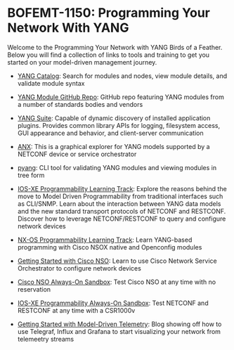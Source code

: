 # BOFEMT-1150: Programming Your Network With YANG

Welcome to the Programming Your Network with YANG Birds of a Feather.  Below you will find a collection of links to tools and training to get you started on your model-driven management journey.

-   [YANG Catalog](https://yangcatalog.org): Search for modules and nodes, view module details, and validate module syntax

-   [YANG Module GitHub Repo](https://github.com/YangModels/yang): GitHub repo featuring YANG modules from a number of standards bodies and vendors

-   [YANG Suite](https://github.com/CiscoDevNet/yangsuite): Capable of dynamic discovery of installed application plugins. Provides common library APIs for logging, filesystem access, GUI appearance and behavior, and client-server communication

-   [ANX](https://github.com/cisco-ie/anx): This is a graphical explorer for YANG models supported by a NETCONF device or service orchestrator

-   [pyang](https://pypi.org/project/pyang/): CLI tool for validating YANG modules and viewing modules in tree form

-   [IOS-XE Programmability Learning Track](https://developer.cisco.com/learning/tracks/iosxe-programmability): Explore the reasons behind the move to Model Driven Programmability from traditional interfaces such as CLI/SNMP. Learn about the interaction between YANG data models and the new standard transport protocols of NETCONF and RESTCONF. Discover how to leverage NETCONF/RESTCONF to query and configure network devices

-   [NX-OS Programmability Learning Track](https://developer.cisco.com/learning/tracks/nxos-programmability): Learn YANG-based programming with Cisco NSOX native and Openconfig modules

-   [Getting Started with Cisco NSO](https://developer.cisco.com/learning/tracks/get_started_with_nso): Learn to use Cisco Network Service Orchestrator to configure network devices

-   [Cisco NSO Always-On Sandbox](https://devnetsandbox.cisco.com/RM/Diagram/Index/aa07cf66-b756-4424-99c1-4a93aa42c913?diagramType=Topology): Test Cisco NSO at any time with no reservation

-   [IOS-XE Programmability Always-On Sandbox](https://devnetsandbox.cisco.com/RM/Diagram/Index/27d9747a-db48-4565-8d44-df318fce37ad?diagramType=Topology): Test NETCONF and RESTCONF at any time with a CSR1000v

-   [Getting Started with Model-Driven Telemetry](https://blogs.cisco.com/developer/getting-started-with-model-driven-telemetry): Blog showing off how to use Telegraf, Influx and Grafana to start visualizing your network from telemeetry streams
